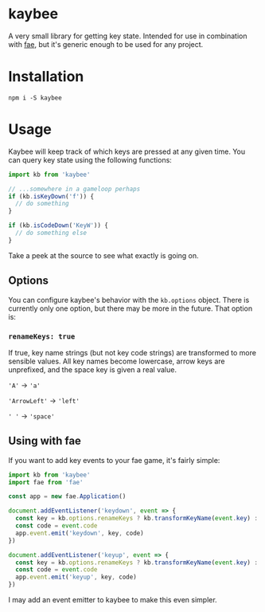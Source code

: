 # kaybee
A very small library for getting key state. Intended for use in combination with [fae](https://github.com/sambrosia/fae), but it's generic enough to be used for any project.

# Installation
`npm i -S kaybee`

# Usage
Kaybee will keep track of which keys are pressed at any given time. You can query key state using the following functions:

```javascript
import kb from 'kaybee'

// ...somewhere in a gameloop perhaps
if (kb.isKeyDown('f')) {
  // do something
}

if (kb.isCodeDown('KeyW')) {
  // do something else
}
```

Take a peek at the source to see what exactly is going on.

## Options
You can configure kaybee's behavior with the `kb.options` object. There is currently only one option, but there may be more in the future. That option is:

### `renameKeys: true`
If true, key name strings (but not key code strings) are transformed to more sensible values. All key names become lowercase, arrow keys are unprefixed, and the space key is given a real value.

`'A'` -> `'a'`

`'ArrowLeft'` -> `'left'`

`' '` -> `'space'`

## Using with fae
If you want to add key events to your fae game, it's fairly simple:

```javascript
import kb from 'kaybee'
import fae from 'fae'

const app = new fae.Application()

document.addEventListener('keydown', event => {
  const key = kb.options.renameKeys ? kb.transformKeyName(event.key) : event.key
  const code = event.code
  app.event.emit('keydown', key, code)
})

document.addEventListener('keyup', event => {
  const key = kb.options.renameKeys ? kb.transformKeyName(event.key) : event.key
  const code = event.code
  app.event.emit('keyup', key, code)
})
```

I may add an event emitter to kaybee to make this even simpler.
